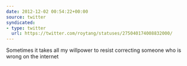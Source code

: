 ```yaml
---
date: 2012-12-02 00:54:22+00:00
source: twitter
syndicated:
- type: twitter
  url: https://twitter.com/roytang/statuses/275040174008832000/
---
```


Sometimes it takes all my willpower to resist correcting someone who is wrong on the internet